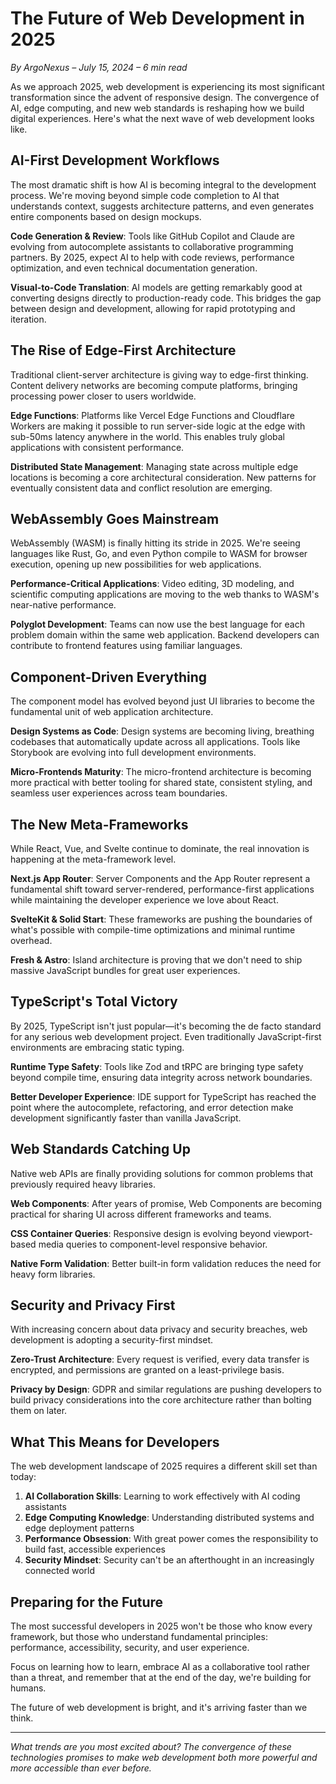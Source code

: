 # The Future of Web Development in 2025

*By ArgoNexus – July 15, 2024 – 6 min read*

As we approach 2025, web development is experiencing its most significant transformation since the advent of responsive design. The convergence of AI, edge computing, and new web standards is reshaping how we build digital experiences. Here's what the next wave of web development looks like.

## AI-First Development Workflows

The most dramatic shift is how AI is becoming integral to the development process. We're moving beyond simple code completion to AI that understands context, suggests architecture patterns, and even generates entire components based on design mockups.

**Code Generation & Review**: Tools like GitHub Copilot and Claude are evolving from autocomplete assistants to collaborative programming partners. By 2025, expect AI to help with code reviews, performance optimization, and even technical documentation generation.

**Visual-to-Code Translation**: AI models are getting remarkably good at converting designs directly to production-ready code. This bridges the gap between design and development, allowing for rapid prototyping and iteration.

## The Rise of Edge-First Architecture

Traditional client-server architecture is giving way to edge-first thinking. Content delivery networks are becoming compute platforms, bringing processing power closer to users worldwide.

**Edge Functions**: Platforms like Vercel Edge Functions and Cloudflare Workers are making it possible to run server-side logic at the edge with sub-50ms latency anywhere in the world. This enables truly global applications with consistent performance.

**Distributed State Management**: Managing state across multiple edge locations is becoming a core architectural consideration. New patterns for eventually consistent data and conflict resolution are emerging.

## WebAssembly Goes Mainstream

WebAssembly (WASM) is finally hitting its stride in 2025. We're seeing languages like Rust, Go, and even Python compile to WASM for browser execution, opening up new possibilities for web applications.

**Performance-Critical Applications**: Video editing, 3D modeling, and scientific computing applications are moving to the web thanks to WASM's near-native performance.

**Polyglot Development**: Teams can now use the best language for each problem domain within the same web application. Backend developers can contribute to frontend features using familiar languages.

## Component-Driven Everything

The component model has evolved beyond just UI libraries to become the fundamental unit of web application architecture.

**Design Systems as Code**: Design systems are becoming living, breathing codebases that automatically update across all applications. Tools like Storybook are evolving into full development environments.

**Micro-Frontends Maturity**: The micro-frontend architecture is becoming more practical with better tooling for shared state, consistent styling, and seamless user experiences across team boundaries.

## The New Meta-Frameworks

While React, Vue, and Svelte continue to dominate, the real innovation is happening at the meta-framework level.

**Next.js App Router**: Server Components and the App Router represent a fundamental shift toward server-rendered, performance-first applications while maintaining the developer experience we love about React.

**SvelteKit & Solid Start**: These frameworks are pushing the boundaries of what's possible with compile-time optimizations and minimal runtime overhead.

**Fresh & Astro**: Island architecture is proving that we don't need to ship massive JavaScript bundles for great user experiences.

## TypeScript's Total Victory

By 2025, TypeScript isn't just popular—it's becoming the de facto standard for any serious web development project. Even traditionally JavaScript-first environments are embracing static typing.

**Runtime Type Safety**: Tools like Zod and tRPC are bringing type safety beyond compile time, ensuring data integrity across network boundaries.

**Better Developer Experience**: IDE support for TypeScript has reached the point where the autocomplete, refactoring, and error detection make development significantly faster than vanilla JavaScript.

## Web Standards Catching Up

Native web APIs are finally providing solutions for common problems that previously required heavy libraries.

**Web Components**: After years of promise, Web Components are becoming practical for sharing UI across different frameworks and teams.

**CSS Container Queries**: Responsive design is evolving beyond viewport-based media queries to component-level responsive behavior.

**Native Form Validation**: Better built-in form validation reduces the need for heavy form libraries.

## Security and Privacy First

With increasing concern about data privacy and security breaches, web development is adopting a security-first mindset.

**Zero-Trust Architecture**: Every request is verified, every data transfer is encrypted, and permissions are granted on a least-privilege basis.

**Privacy by Design**: GDPR and similar regulations are pushing developers to build privacy considerations into the core architecture rather than bolting them on later.

## What This Means for Developers

The web development landscape of 2025 requires a different skill set than today:

1. **AI Collaboration Skills**: Learning to work effectively with AI coding assistants
2. **Edge Computing Knowledge**: Understanding distributed systems and edge deployment patterns
3. **Performance Obsession**: With great power comes the responsibility to build fast, accessible experiences
4. **Security Mindset**: Security can't be an afterthought in an increasingly connected world

## Preparing for the Future

The most successful developers in 2025 won't be those who know every framework, but those who understand fundamental principles: performance, accessibility, security, and user experience.

Focus on learning how to learn, embrace AI as a collaborative tool rather than a threat, and remember that at the end of the day, we're building for humans.

The future of web development is bright, and it's arriving faster than we think.

---

*What trends are you most excited about? The convergence of these technologies promises to make web development both more powerful and more accessible than ever before.*

